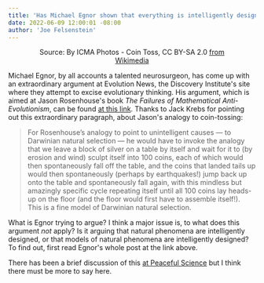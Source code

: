 ```yaml
---
title: 'Has Michael Egnor shown that everything is intelligently designed? '
date: 2022-06-09 12:00:01 -08:00
author: 'Joe Felsenstein'
---
```


<figure><img="uploads/2022/cointoss.jpg" alt="[image of coin toss]"/>
<figcaption><div align="center"> Source: By ICMA Photos - Coin Toss, CC BY-SA 2.0 <a href="https://commons.wikimedia.org/w/index.php?curid=71147286">from Wikimedia</a></div></figcaption>
</figure>

Michael Egnor, by all accounts a talented neurosurgeon, has come up with an extraordinary argument at Evolution News, the Discovery Institute's site where they attempt to excise evolutionary thinking.  His argument, which is aimed at
Jason Rosenhouse's book <em>The Failures of Mathematical Anti-Evolutionism</em>, can be found <a href="https://evolutionnews.org/2022/06/rosenhouses-blunder-another-nonsensical-mathematical-argument-against-intelligent-design/">at this link</a>.   Thanks to Jack Krebs for pointing out this extraordinary paragraph, about Jason's analogy to coin-tossing:

<blockquote>
For Rosenhouse’s analogy to point to unintelligent causes — to Darwinian natural selection — he would have to invoke the analogy that we leave a block of silver on a table by itself and wait for it to (by erosion and wind) sculpt itself into 100 coins, each of which would then spontaneously fall off the table, and the coins that landed tails up would then spontaneously (perhaps by earthquakes!) jump back up onto the table and spontaneously fall again, with this mindless but amazingly specific cycle repeating itself until all 100 coins lay heads-up on the floor (and the floor would first have to assemble itself!). This is a fine model of Darwinian natural selection.
</blockquote>

What is Egnor trying to argue?  I think a major issue is, to what does this argument <em>not</em> apply?  Is it arguing that natural phenomena are intelligently designed, or that models of natural phenomena are intelligently designed? To
find out, first read Egnor's whole post at the link above.

There has been a brief discussion of this <a href="https://discourse.peacefulscience.org/t/rosenhouse-s-blunder-another-nonsensical-mathematical-argument-against-intelligent-design/15156">at Peaceful Science</a> but I think there must be more to say here.
